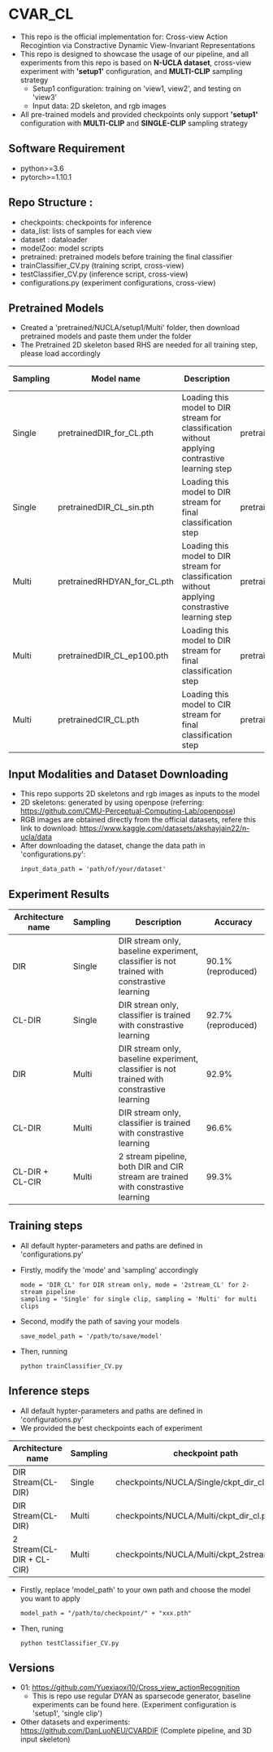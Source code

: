 # CVAR_CL
  * This repo is the official implementation for: Cross-view Action Recogintion via Constractive Dynamic View-Invariant Representations
  * This repo is designed to showcase the usage of our pipeline, and all experiments from this repo is based on **N-UCLA dataset**, cross-view experiment with **'setup1'** configuration, and **MULTI-CLIP** sampling strategy
      * Setup1 configuration: training on 'view1, view2', and testing on 'view3'
      * Input data: 2D skeleton, and rgb images 
  * All pre-trained models and provided checkpoints only support **'setup1'** configuration with **MULTI-CLIP** and **SINGLE-CLIP** sampling strategy


## Software Requirement
  * python>=3.6
  * pytorch>=1.10.1
  
## Repo Structure :
  * checkpoints: checkpoints for inference
  * data_list: lists of samples for each view
  * dataset : dataloader
  * modelZoo: model scripts
  * pretrained: pretrained models before training the final classifier
  * trainClassifier_CV.py (training script, cross-view)
  * testClassifier_CV.py (inference script, cross-view)
  * configurations.py (experiment configurations, cross-view)

## Pretrained Models
  * Created a 'pretrained/NUCLA/setup1/Multi' folder, then download pretrained models and paste them under the folder
  * The Pretrained 2D skeleton based RHS are needed for all training step, please load accordingly
    
  |Sampling| Model name | Description| path | gumbel threshold|
  |---| --- | --- | --- | --- |
  |Single| pretrainedDIR_for_CL.pth | Loading this model to DIR stream for classification without applying contrastive learning step| pretrained/UCLA/setup1/Single | 0.503 |
  |Single| pretrainedDIR_CL_sin.pth | Loading this model to DIR stream for final classification step| pretrained/NUCLA/setup1/Single| 0.503 |
  |Multi| pretrainedRHDYAN_for_CL.pth| Loading this model to DIR stream for classification without applying constrastive learning step| pretrained/UCLA/setup1/Multi | 0.505 |
  |Multi| pretrainedDIR_CL_ep100.pth | Loading this model to DIR stream for final classification step| pretrained/NUCLA/setup1/Multi | |
  |Multi| pretrainedCIR_CL.pth | Loading this model to CIR stream for final classification step| pretrained/NUCLA/setup1/Multi | |
  

## Input Modalities and Dataset Downloading
  * This repo supports 2D skeletons and rgb images as inputs to the model 
  * 2D skeletons: generated by using openpose (referring: https://github.com/CMU-Perceptual-Computing-Lab/openpose)
  * RGB images are obtained directly from the official datasets, refere this link to download: https://www.kaggle.com/datasets/akshayjain22/n-ucla/data 
  * After downloading the dataset, change the data path in 'configurations.py': 
    ```
    input_data_path = 'path/of/your/dataset'
    ```


## Experiment Results
  
  | Architecture name | Sampling| Description | Accuracy |
  | --- | --- | ---| --- |
  | DIR | Single | DIR stream only, baseline experiment, classifier is not trained with constrastive learning | 90.1% (reproduced)| 
  | CL-DIR | Single | DIR strean only, classifier is trained with constrastive learning | 92.7% (reproduced) |
  | DIR | Multi | DIR stream only, baseline experiment, classifier is not trained with constrastive learning | 92.9% | 
  | CL-DIR | Multi | DIR stream only, classifier is trained with constrastive learning  | 96.6% |
  | CL-DIR + CL-CIR | Multi | 2 stream pipeline, both DIR and CIR stream are trained with constrastive learning | 99.3% |

## Training steps
 * All default hypter-parameters and paths are defined in 'configurations.py'
 * Firstly, modify the 'mode' and 'sampling' accordingly
    ```
    mode = 'DIR_CL' for DIR stream only, mode = '2stream_CL' for 2-stream pipeline
    sampling = 'Single' for single clip, sampling = 'Multi' for multi clips
    ```

  * Second, modify the path of saving your models
    ```
    save_model_path = '/path/to/save/model'
    ```
  * Then, running
    ```
    python trainClassifier_CV.py
    ```

## Inference steps
 * All default hypter-parameters and paths are defined in 'configurations.py'
 * We provided the best checkpoints each of experiment
 
  | Architecture name | Sampling | checkpoint path 
  | --- | --- | --- |
  | DIR Stream(CL-DIR) | Single | checkpoints/NUCLA/Single/ckpt_dir_cl_sin.pth |
  | DIR Stream(CL-DIR) | Multi | checkpoints/NUCLA/Multi/ckpt_dir_cl.pth | 
  | 2 Stream(CL-DIR + CL-CIR) | Multi | checkpoints/NUCLA/Multi/ckpt_2stream_cl.pth | 

 * Firstly, replace 'model_path' to your own path and choose the model you want to apply 
    ```
    model_path = "/path/to/checkpoint/" + "xxx.pth"
    ```
 * Then, runing
   ```
   python testClassifier_CV.py
   ```


## Versions
  * 01: https://github.com/Yuexiaoxi10/Cross_view_actionRecognition
      * This is repo use regular DYAN as sparsecode generator, baseline experiments can be found here. (Experiment configuration is 'setup1', 'single clip')
  * Other datasets and experiments: https://github.com/DanLuoNEU/CVARDIF (Complete pipeline, and 3D input skeleton)
    


  



